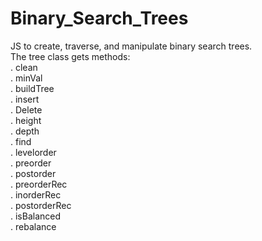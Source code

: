 # Binary_Search_Trees

JS to create, traverse, and manipulate binary search trees.<br>
The tree class gets methods:<br>
. clean<br>
. minVal<br>
. buildTree<br>
. insert<br>
. Delete<br>
. height<br>
. depth<br>
. find<br>
. levelorder<br>
. preorder<br>
. postorder<br>
. preorderRec<br>
. inorderRec<br>
. postorderRec<br>
. isBalanced<br>
. rebalance<br>
